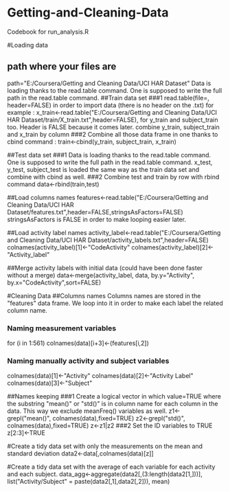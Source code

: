 Getting-and-Cleaning-Data
=========================


Codebook for run_analysis.R

#Loading data
## path where your files are
path="E:/Coursera/Getting and Cleaning Data/UCI HAR Dataset"
Data is loading thanks to the read.table command.
One is supposed to write the full path in the read.table command.
##Train data set
###1
read.table(file=, header=FALSE) in order to import data (there is no header on the .txt)
for example : x_train<-read.table("E:/Coursera/Getting and Cleaning Data/UCI HAR Dataset/train/X_train.txt",header=FALSE), for y_train and subject_train too. Header is FALSE because it comes later.
combine y_train, subject_train and x_train by column
###2
Combine all those data frame in one thanks to cbind command : 
train<-cbind(y_train, subject_train, x_train)

##Test data set
###1
Data is loading thanks to the read.table command.
One is supposed to write the full path in the read.table command.
x_test, y_test, subject_test is loaded the same way as the train data set and combine with cbind as well.
###2
Combine test and train by row with rbind command
data<-rbind(train,test)

##Load columns names
features<-read.table("E:/Coursera/Getting and Cleaning Data/UCI HAR Dataset/features.txt",header=FALSE,stringsAsFactors=FALSE) 
stringsAsFactors is FALSE in order to make looping easier later.

##Load activity label names
activity_label<-read.table("E:/Coursera/Getting and Cleaning Data/UCI HAR Dataset/activity_labels.txt",header=FALSE)
colnames(activity_label)[1]<-"CodeActivity"
colnames(activity_label)[2]<-"Activity_label"

##Merge activity labels with initial data (could have been done faster without a merge)
data<-merge(activity_label, data, by.y="Activity", by.x="CodeActivity",sort=FALSE)

#Cleaning Data
##Columns names
Columns names are stored in the "features" data frame. We loop into it in order to make each label the related column name.
### Naming measurement variables
for (i in 1:561)
	colnames(data)[i+3]<-(features[i,2])
### Naming manually activity and subject variables
colnames(data)[1]<-"Activity"
colnames(data)[2]<-"Activity Label"
colnames(data)[3]<-"Subject"
	
	

##Names keeping
###1
Create a logical vector in which value=TRUE where the substring "mean()" or "std()" is in column name for each column in the data. This way we exclude meanFreq() variables as well.
z1<-grepl("mean()", colnames(data),fixed=TRUE)
z2<-grepl("std()", colnames(data),fixed=TRUE)
z<-z1|z2
###2
Set the ID variables to TRUE
z[2:3]<-TRUE

#Create a tidy data set with only the measurements on the mean and standard deviation
data2<-data[,colnames(data)[z]]

#Create a tidy data set with the average of each variable for each activity and each subject. 
data_agg<-aggregate(data2[,(3:length(data2[1,]))], list("Activity/Subject" = paste(data2[,1],data2[,2])), mean)
